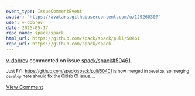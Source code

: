 ```yaml
---
event_type: IssueCommentEvent
avatar: "https://avatars.githubusercontent.com/u/12926030?"
user: v-dobrev
date: 2025-05-17
repo_name: spack/spack
html_url: https://github.com/spack/spack/pull/50461
repo_url: https://github.com/spack/spack
---
```


<a href='https://github.com/v-dobrev' target='_blank'>v-dobrev</a> commented on issue <a href='https://github.com/spack/spack/pull/50461' target='_blank'>spack/spack#50461</a>.

<small>Just FYI: https://github.com/spack/spack/pull/50401 is now merged in `develop`, so merging `develop` here should fix the Gitlab CI issue....</small>

<a href='https://github.com/spack/spack/pull/50461' target='_blank'>View Comment</a>
